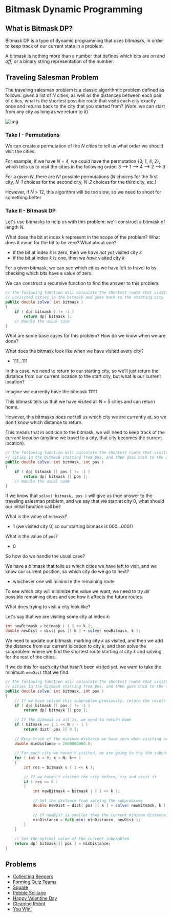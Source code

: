 # Bitmask Dynamic Programming

## What is Bitmask DP?

Bitmask DP is a type of dynamic programming that uses _bitmasks_, in order to keep track of our current state in a problem.

A bitmask is nothing more than a number that defines which bits are _on_ and _off_, or a binary string representation of the number.

## Traveling Salesman Problem

The traveling salesman problem is a classic algorithmic problem defined as follows: given a list of _N_ cities, as well as the distances between each pair of cities, what is the shortest possible route that visits each city exactly once and returns back to the city that you started from? (_Note_: we can start from any city as long as we return to it)

![img](https://upload.wikimedia.org/wikipedia/commons/thumb/1/11/GLPK_solution_of_a_travelling_salesman_problem.svg/240px-GLPK_solution_of_a_travelling_salesman_problem.svg.png)

### Take I - Permutations

We can create a permutation of the _N_ cities to tell us what order we should visit the cities.

For example, if we have _N_ = 4, we could have the permutation {3, 1, 4, 2}, which tells us to visit the cities in the following order: 3 --> 1 --> 4 --> 2 --> 3

For a given _N_, there are _N!_ possible permutations (_N_ choices for the first city, _N-1_ choices for the second city, _N-2_ choices for the third city, etc.)

However, if _N_ > 12, this algorithm will be too slow, so we need to shoot for something better

### Take II - Bitmask DP

Let's use bitmasks to help us with this problem: we'll construct a bitmask of length _N_.

What does the bit at index _k_ represent in the scope of the problem? What does it mean for the bit to be zero? What about one?
- if the bit at index _k_ is zero, then we _have not yet_ visited city _k_
- if the bit at index _k_ is one, then we _have_ visited city _k_

For a given bitmask, we can see which cities we have left to travel to by checking which bits have a value of zero.

We can construct a recursive function to find the answer to this problem:

```java
// The following function will calculate the shortest route that visits all
// unvisited cities in the bitmask and goes back to the starting city
public double solve( int bitmask )
{
    if ( dp[ bitmask ] != -1 )
        return dp[ bitmask ];
    // Handle the usual case
}
```

What are some base cases for this problem? How do we know when we are done?

What does the bitmask look like when we have visited every city?
- 111...111

In this case, we need to return to our starting city, so we'll just return the distance from our current location to the start city, but what is our current location?

Imagine we currently have the bitmask 11111.

This bitmask tells us that we have visited all _N_ = 5 cities and can return home.

However, this bitmasks _does not_ tell us which city we are currently at, so we don't know which distance to return.

This means that in addition to the bitmask, we will need to keep track of the _current location_ (anytime we travel to a city, that city becomes the current location).

```java
// The following function will calculate the shortest route that visits all unvisited
// cities in the bitmask starting from pos, and then goes back to the starting city
public double solve( int bitmask, int pos )
{
    if ( dp[ bitmask ][ pos ] != -1 )
        return dp[ bitmask ][ pos ];
    // Handle the usual case
}
```

If we know that `solve( bitmask, pos )` will give us thge answer to the traveling salesman problem, and we say that we start at city 0, what should our initial function call be?

What is the value of `bitmask`?
- 1 (we visited city 0, so our starting bitmask is 000...0001)

What is the value of `pos`?
- 0

So how do we handle the usual case?

We have a bitmask that tells us which cities we have left to visit, and we know our current position, so which city do we go to next?
- whichever one will minimize the remaining route

To see which city will minimize the value we want, we need to try _all_ possible remaining cities and see how it affects the future routes.

What does trying to visit a city look like?

Let's say that we are visiting some city at index _k_:

```java
int newBitmask = bitmask | ( 1 << k );
double newDist = dist[ pos ][ k ] + solve( newBitmask, k );
```

We need to update our bitmask, marking city _k_ as visited, and then we add the distance from our current loication to city _k_, and then solve the subproblem where we find the shortest route starting at city _k_ and solving for the rest of the cities.

If we do this for each city that hasn't been visited yet, we want to take the minimum `newDist` that we find.

```java
// The following function will calculate the shortest route that visits all unvisited
// cities in the bitmask starting from pos, and then goes back to the starting city
public double solve( int bitmask, int pos )
{
    // If we have solved this subproblem previously, return the result that was recorded
    if ( dp[ bitmask ][ pos ] != -1 )
        return dp[ bitmask ][ pos ];
        
    // If the bitmask is all 1s, we need to return home    
    if ( bitmask == ( 1 << N ) - 1 )
        return dist[ pos ][ 0 ];
       
    // Keep track of the minimum distance we have seen when visiting other cities
    double minDistance = 2000000000.0;
    
    // For each city we haven't visited, we are going to try the subproblem that arises from visiting it
    for ( int k = 0; k < N; k++ )
    {
        int res = bitmask & ( 1 << k );
        
        // If we haven't visited the city before, try and visit it
        if ( res == 0 )
        {
            int newBitmask = bitmask | ( 1 << k );
            
            // Get the distance from solving the subproblems
            double newDist = dist[ pos ][ k ] + solve( newBitmask, k );
            
            // If newDist is smaller than the current minimum distance, we will override it here
            minDistance = Math.min( minDistance, newDist );
        }
    }
    
    // Set the optimal value of the current subproblem
    return dp[ bitmask ][ pos ] = minDistance;
}
```

## Problems

- [Collecting Beepers](https://uva.onlinejudge.org/index.php?option=onlinejudge&page=show_problem&problem=1437)
- [Forming Quiz Teams](https://uva.onlinejudge.org/index.php?option=onlinejudge&page=show_problem&problem=1852)
- [Square](https://uva.onlinejudge.org/index.php?option=onlinejudge&page=show_problem&problem=1305)
- [Pebble Solitaire](https://uva.onlinejudge.org/index.php?option=com_onlinejudge&Itemid=8&page=show_problem&problem=1592)
- [Happy Valentine Day](http://www.spoj.com/problems/A_W_S_N/)
- [Cleaning Robot](http://www.spoj.com/problems/CLEANRBT/)
- [You Win!](http://www.spoj.com/problems/YOUWIN/)
